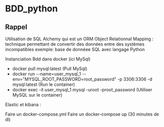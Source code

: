# BDD_python

## Rappel

Utilisation de SQL Alchemy qui est un ORM Object Relationnal Mapping : 
technique permettant de convertir des données entre des systèmes incompatibles
exemple: base de donnéee SQL avec langage Python

Instanciation Bdd dans docker (ici MySql)
 - docker pull mysql:latest (Pull MySql)
 - docker run --name=user_mysql_1 --env="MYSQL_ROOT_PASSWORD=root_password" -p 3306:3306 -d mysql:latest (Run le container)
 - docker exec -it user_mysql_1 mysql -uroot -proot_password (Utiliser MySQL sur le container)


Elastic et kibana :

Faire un docker-compose.yml
Faire un docker-compose up (30 minutes de dl)


